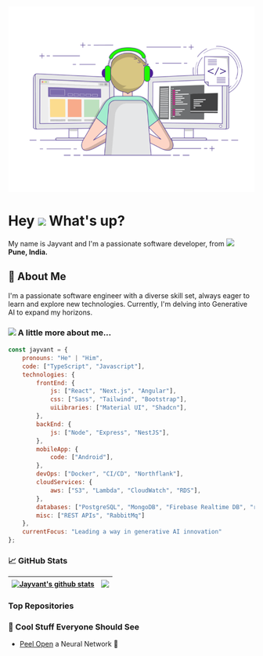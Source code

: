 <div align="center"><img src="https://github.com/nextgenxdev/nextgenxdev/blob/main/dev.gif"/></div>

# Hey <img src="https://emojis.slackmojis.com/emojis/images/1577305505/7373/hand_wave.gif?1577305505" width="50" /> What's up?
My name is Jayvant and I'm a passionate software developer, from <img src="https://cdn-icons-png.flaticon.com/512/10597/10597864.png" width="17"/> <b>Pune, India.</b>

## 🚀 About Me
I'm a passionate software engineer with a diverse skill set, always eager to learn and explore new technologies. Currently, I'm delving into Generative AI to expand my horizons.

### <img src="https://media.giphy.com/media/VgCDAzcKvsR6OM0uWg/giphy.gif" width="50"> A little more about me...  
```javascript
const jayvant = {
    pronouns: "He" | "Him",
    code: ["TypeScript", "Javascript"],
    technologies: {
        frontEnd: {
            js: ["React", "Next.js", "Angular"],
            css: ["Sass", "Tailwind", "Bootstrap"],
            uiLibraries: ["Material UI", "Shadcn"],
        },
        backEnd: {
            js: ["Node", "Express", "NestJS"],
        },
        mobileApp: {
            code: ["Android"],
        },
        devOps: ["Docker", "CI/CD", "Northflank"],
        cloudServices: {
            aws: ["S3", "Lambda", "CloudWatch", "RDS"],
        },
        databases: ["PostgreSQL", "MongoDB", "Firebase Realtime DB", "redis"],
        misc: ["REST APIs", "RabbitMq"]
    },
    currentFocus: "Leading a way in generative AI innovation"
};
```
### 📈 GitHub Stats
| <a href="https://github.com/nextgenxdev/ai-pdf-summarizer"><img align="center" src="https://github-readme-stats.vercel.app/api?username=nextgenxdev&show_icons=true&include_all_commits=true&theme=buefy&hide_border=true" alt="Jayvant's github stats" /></a> | <a href="https://github.com/nextgenxdev/ai-pdf-summarizer"><img align="center" src="https://github-readme-stats.vercel.app/api/top-langs/?username=nextgenxdev&layout=compact&theme=buefy&hide_border=true" /></a> |
| ------------- | ------------- |

### Top Repositories


### 👾 Cool Stuff Everyone Should See
-   <a href="https://playground.tensorflow.org/#activation=tanh&batchSize=10&dataset=circle&regDataset=reg-plane&learningRate=0.03&regularizationRate=0&noise=0&networkShape=4,2&seed=0.03923&showTestData=false&discretize=false&percTrainData=50&x=true&y=true&xTimesY=false&xSquared=true&ySquared=false&cosX=false&sinX=false&cosY=false&sinY=false&collectStats=false&problem=classification&initZero=false&hideText=false">Peel Open</a> a Neural Network 🧠
